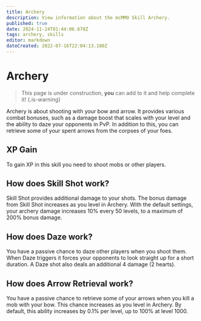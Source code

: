 ```yaml
---
title: Archery
description: View information about the mcMMO Skill Archery.
published: true
date: 2024-11-24T01:44:06.678Z
tags: archery, skills
editor: markdown
dateCreated: 2022-07-16T22:04:13.180Z
---
```


# Archery

> This page is under construction, **you** can add to it and help complete it!
{.is-warning}

Archery is about shooting with your bow and arrow. It provides various combat bonuses, such as a damage boost that scales with your level and the ability to daze your opponents in PvP. In addition to this, you can retrieve some of your spent arrows from the corpses of your foes.

## XP Gain

To gain XP in this skill you need to shoot mobs or other players.

## How does Skill Shot work?

Skill Shot provides additional damage to your shots. The bonus damage from Skill Shot increases as you level in Archery. With the default settings, your archery damage increases 10% every 50 levels, to a maximum of 200% bonus damage.

## How does Daze work?

You have a passive chance to daze other players when you shoot them. When Daze triggers it forces your opponents to look straight up for a short duration. A Daze shot also deals an additional 4 damage (2 hearts).

## How does Arrow Retrieval work?

You have a passive chance to retrieve some of your arrows when you kill a mob with your bow. This chance increases as you level in Archery. By default, this ability increases by 0.1% per level, up to 100% at level 1000.


